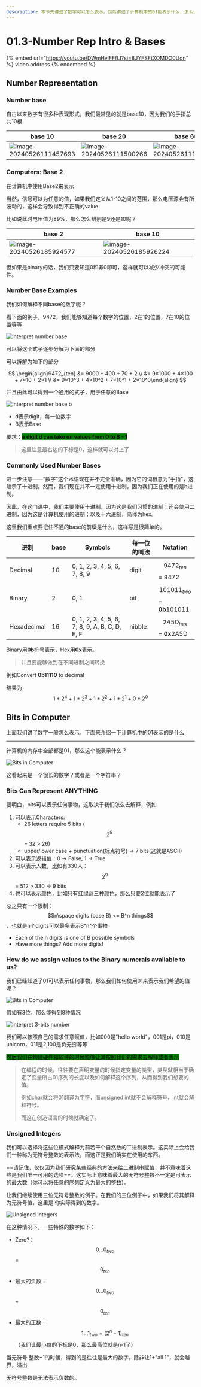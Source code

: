 ```yaml
---
description: 本节先讲述了数字可以怎么表示。然后讲述了计算机中的01能表示什么，怎么让其表示我们希望的值。
---
```


# 01.3-Number Rep Intro & Bases

{% embed url="https://youtu.be/DWmHvlFFfLI?si=8JYFSFtXOMDO0Udn" %}
video address
{% endembed %}

## Number Representation

### Number base

自古以来数字有很多种表现形式，我们最常见的就是base10，因为我们的手指总共10根

| base 10                                                        | base 20                                                        | base 60                                                        | base 12                                                        |
| -------------------------------------------------------------- | -------------------------------------------------------------- | -------------------------------------------------------------- | -------------------------------------------------------------- |
| ![image-20240526111457693](.image/image-20240526111457693.png) | ![image-20240526111500266](.image/image-20240526111500266.png) | ![image-20240526111502498](.image/image-20240526111502498.png) | ![image-20240526111504758](.image/image-20240526111504758.png) |

### Computers: Base 2

在计算机中使用Base2来表示

当然，信号可以为任意的值，如果我们定义从1-10之间的范围，那么电压源会有所波动的，这样会导致得到不正确的value

比如说此时电压值为89%，那么怎么辨别是9还是10呢？

| base 2                                                         | base 10                                                        |
| -------------------------------------------------------------- | -------------------------------------------------------------- |
| ![image-20240526185924577](.image/image-20240526185924577.png) | ![image-20240526185926224](.image/image-20240526185926224.png) |

但如果是binary的话，我们只要知道0和非0即可，这样就可以减少冲突的可能性。

### Number Base Examples

我们如何解释不同base的数字呢？

看下面的例子，9472，我们能够知道每个数字的位置，2在1的位置，7在10的位置等等

![interpret number base](.image/image-20240526190559661.png)

可以将这个式子逐步分解为下面的部分

可以拆解为如下的部分

$$
\begin{align}9472_{ten} &= 9000 + 400 + 70 + 2 \\ &= 9×1000 + 4×100 + 7×10 + 2×1 \\ &= 9×10^3 + 4×10^2 + 7×10^1 + 2×10^0\end{align}
$$

并且由此可以得到一个通用的式子，用于任意的Base

![interpret number base b](.image/image-20240526191158740.png)

* d表示digit，每一位数字
* B表示Base

要求：<mark style="background-color:green;">**a digit d can take on values from 0 to B - 1**</mark>

> 这里注意最右边的下标是0，这样就可以对上了

### Commonly Used Number Bases

进一步注意——“数字”这个术语现在并不完全准确，因为它的词根意为“手指”，这暗示了十进制。然而，我们现在并不一定使用十进制，因为我们正在使用的是b进制。

因此，在这门课中，我们主要使用十进制，因为这是我们习惯的进制；还会使用二进制，因为这是计算机使用的进制；以及十六进制，简称为hex。

这里我们重点要记住不通的base的前缀是什么，这样写是很简单的。

| 进制        | base | Symbols                                        | 每一位的叫法 | Notation                        |
| ----------- | ---- | ---------------------------------------------- | ------------ | ------------------------------- |
| Decimal     | 10   | 0, 1, 2, 3, 4, 5, 6, 7, 8, 9                   | digit        | $$9472_{ten}$$ = 9472           |
| Binary      | 2    | 0, 1                                           | bit          | $$101011_{two}$$ = **0b**101011 |
| Hexadecimal | 16   | 0, 1, 2, 3, 4, 5, 6, 7, 8, 9, A, B, C, D, E, F | nibble       | $$2A5D_{hex}$$ = **0x**2A5D     |

Binary用**0b**符号表示，Hex用**0x**表示。

> 并且要能够做到在不同进制之间转换

例如Convert **0b11110** to decimal

结果为$$1*2^4 + 1*2^3 + 1*2^2 + 1*2^1 + 0*2^0$$

## Bits in Computer

上面我们讲了数字一般怎么表示，下面来介绍一下计算机中的01表示的是什么

***

计算机的内存中全部都是01，那么这个能表示什么？

![Bits in Computer](.image/image-20240526210136473.png)

这看起来是一个很长的数字？或者是一个字符串？

### Bits Can Represent ANYTHING

要明白，bits可以表示任何事物，这取决于我们怎么去解释，例如

1. 可以表示Characters:
   * 26 letters require 5 bits ($$2^5$$ = 32 > 26)
   * upper/lower case + punctuation(标点符号) → 7 bits(这就是ASCII)
2. 可以表示逻辑值：0 → False, 1 → True
3. 可以表示人数，比如有330人：$$2^9$$ = 512 > 330 → 9 bits
4. 也可以表示颜色，比如只有红绿蓝三种颜色，那么只要2位就能表示了

总之只有一个限制：$$n\space digits (base B) <= B^n things$$，也就是n个digits可以最多表示B^n^个事物

* Each of the n digits is one of B possible symbols
* Have more things? Add more digits!

### How do we assign values to the Binary numerals available to us?

我们已经知道了01可以表示任何事物，那么我们如何使用01来表示我们希望的值呢？

![Bits in Computer](.image/image-20240526210136473.png)

假如有3位，那么能得到8种情况

![interpret 3-bits number](.image/image-20240526192234809.png)

我们可以按照自己的需求任意赋值，比如000是"hello world"，001是pi，010是unicorn，011是2,100是负无穷等等

<mark style="background-color:green;">然后我们在构建硬件和软件的时候能够让其按照我们的需求去解释或者表示</mark>

> 在编程的时候，往往要在声明变量的时候指定变量的类型，类型就相当于确定了变量所占01序列的长度以及如何解释这个序列，从而得到我们想要的值。
>
> 例如char就会将01翻译为字符，而unsigned int就不会解释符号，int就会解释符号。
>
> 而这在创造语言的时候就确定了。

### Unsigned Integers

我们可以选择将这些位模式解释为前若干个自然数的二进制表示。这实际上会给我们一种称为无符号整数的表示法，而这正是我们确实在使用的东西。

\==请记住，仅仅因为我们研究某些经典的方法来给二进制串赋值，并不意味着这些是我们唯一可用的选项==。这实际上意味着最大的无符号整数不一定是可表示的最大数（你可以将任意的序列定义为最大的整数）。

让我们继续使用三位无符号整数的例子。在我们的三位例子中，如果我们将其解释为无符号值，这里是 你实际得到的数字。

![Unsigned Integers](.image/image-20240526192600882.png)

在这种情况下，一些特殊的数字如下：

* Zero?：$$0…0_{two}$$ = $$0_{ten}$$
* 最大的负数：$$0…0_{two}$$= $$0_{ten}$$
* 最大的正数：$$1…1_{two} = (2^n-1)_{ten}$$（我们让最小位的下标是0，那么最高位就是n-1了）

当无符号 整数+1的时候，得到的是往往是最大的数字，除非让1+"all 1"，就会越界，溢出

无符号整数是无法表示负数的。

